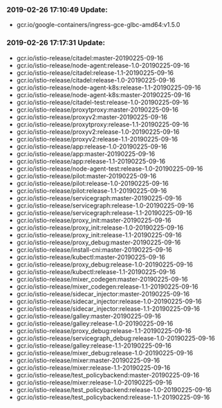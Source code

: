 ### 2019-02-26 17:10:49 Update:

- gcr.io/google-containers/ingress-gce-glbc-amd64:v1.5.0
### 2019-02-26 17:17:31 Update:

- gcr.io/istio-release/citadel:master-20190225-09-16
- gcr.io/istio-release/node-agent:release-1.0-20190225-09-16
- gcr.io/istio-release/citadel:release-1.1-20190225-09-16
- gcr.io/istio-release/citadel:release-1.0-20190225-09-16
- gcr.io/istio-release/node-agent-k8s:release-1.1-20190225-09-16
- gcr.io/istio-release/node-agent-k8s:master-20190225-09-16
- gcr.io/istio-release/citadel-test:release-1.0-20190225-09-16
- gcr.io/istio-release/proxytproxy:master-20190225-09-16
- gcr.io/istio-release/proxyv2:master-20190225-09-16
- gcr.io/istio-release/proxytproxy:release-1.1-20190225-09-16
- gcr.io/istio-release/proxyv2:release-1.0-20190225-09-16
- gcr.io/istio-release/proxyv2:release-1.1-20190225-09-16
- gcr.io/istio-release/app:release-1.0-20190225-09-16
- gcr.io/istio-release/app:master-20190225-09-16
- gcr.io/istio-release/app:release-1.1-20190225-09-16
- gcr.io/istio-release/node-agent-test:release-1.0-20190225-09-16
- gcr.io/istio-release/pilot:master-20190225-09-16
- gcr.io/istio-release/pilot:release-1.0-20190225-09-16
- gcr.io/istio-release/pilot:release-1.1-20190225-09-16
- gcr.io/istio-release/servicegraph:master-20190225-09-16
- gcr.io/istio-release/servicegraph:release-1.0-20190225-09-16
- gcr.io/istio-release/servicegraph:release-1.1-20190225-09-16
- gcr.io/istio-release/proxy_init:master-20190225-09-16
- gcr.io/istio-release/proxy_init:release-1.0-20190225-09-16
- gcr.io/istio-release/proxy_init:release-1.1-20190225-09-16
- gcr.io/istio-release/proxy_debug:master-20190225-09-16
- gcr.io/istio-release/install-cni:master-20190225-09-16
- gcr.io/istio-release/kubectl:master-20190225-09-16
- gcr.io/istio-release/proxy_debug:release-1.0-20190225-09-16
- gcr.io/istio-release/kubectl:release-1.1-20190225-09-16
- gcr.io/istio-release/mixer_codegen:master-20190225-09-16
- gcr.io/istio-release/mixer_codegen:release-1.1-20190225-09-16
- gcr.io/istio-release/sidecar_injector:master-20190225-09-16
- gcr.io/istio-release/sidecar_injector:release-1.0-20190225-09-16
- gcr.io/istio-release/sidecar_injector:release-1.1-20190225-09-16
- gcr.io/istio-release/galley:master-20190225-09-16
- gcr.io/istio-release/galley:release-1.0-20190225-09-16
- gcr.io/istio-release/proxy_debug:release-1.1-20190225-09-16
- gcr.io/istio-release/servicegraph_debug:release-1.0-20190225-09-16
- gcr.io/istio-release/galley:release-1.1-20190225-09-16
- gcr.io/istio-release/mixer_debug:release-1.0-20190225-09-16
- gcr.io/istio-release/mixer:master-20190225-09-16
- gcr.io/istio-release/mixer:release-1.1-20190225-09-16
- gcr.io/istio-release/test_policybackend:master-20190225-09-16
- gcr.io/istio-release/mixer:release-1.0-20190225-09-16
- gcr.io/istio-release/test_policybackend:release-1.0-20190225-09-16
- gcr.io/istio-release/test_policybackend:release-1.1-20190225-09-16

